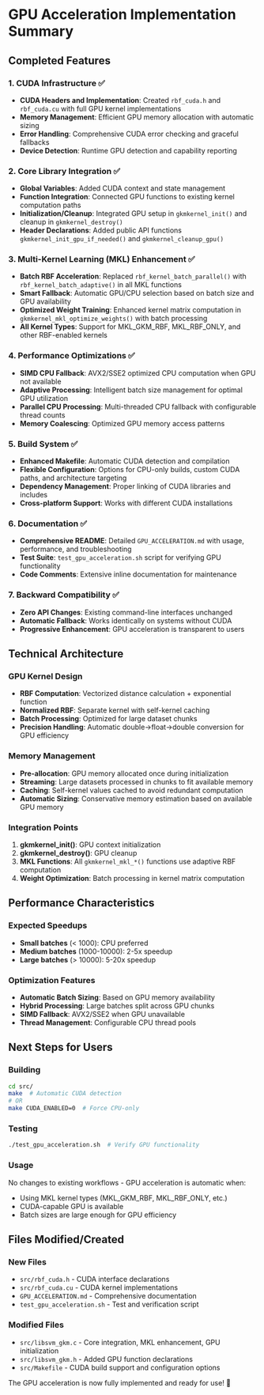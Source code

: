 # GPU Acceleration Implementation Summary

## Completed Features

### 1. CUDA Infrastructure ✅
- **CUDA Headers and Implementation**: Created `rbf_cuda.h` and `rbf_cuda.cu` with full GPU kernel implementations
- **Memory Management**: Efficient GPU memory allocation with automatic sizing
- **Error Handling**: Comprehensive CUDA error checking and graceful fallbacks
- **Device Detection**: Runtime GPU detection and capability reporting

### 2. Core Library Integration ✅  
- **Global Variables**: Added CUDA context and state management
- **Function Integration**: Connected GPU functions to existing kernel computation paths
- **Initialization/Cleanup**: Integrated GPU setup in `gkmkernel_init()` and cleanup in `gkmkernel_destroy()`
- **Header Declarations**: Added public API functions `gkmkernel_init_gpu_if_needed()` and `gkmkernel_cleanup_gpu()`

### 3. Multi-Kernel Learning (MKL) Enhancement ✅
- **Batch RBF Acceleration**: Replaced `rbf_kernel_batch_parallel()` with `rbf_kernel_batch_adaptive()` in all MKL functions
- **Smart Fallback**: Automatic GPU/CPU selection based on batch size and GPU availability  
- **Optimized Weight Training**: Enhanced kernel matrix computation in `gkmkernel_mkl_optimize_weights()` with batch processing
- **All Kernel Types**: Support for MKL_GKM_RBF, MKL_RBF_ONLY, and other RBF-enabled kernels

### 4. Performance Optimizations ✅
- **SIMD CPU Fallback**: AVX2/SSE2 optimized CPU computation when GPU not available
- **Adaptive Processing**: Intelligent batch size management for optimal GPU utilization
- **Parallel CPU Processing**: Multi-threaded CPU fallback with configurable thread counts
- **Memory Coalescing**: Optimized GPU memory access patterns

### 5. Build System ✅
- **Enhanced Makefile**: Automatic CUDA detection and compilation
- **Flexible Configuration**: Options for CPU-only builds, custom CUDA paths, and architecture targeting
- **Dependency Management**: Proper linking of CUDA libraries and includes
- **Cross-platform Support**: Works with different CUDA installations

### 6. Documentation ✅
- **Comprehensive README**: Detailed `GPU_ACCELERATION.md` with usage, performance, and troubleshooting
- **Test Suite**: `test_gpu_acceleration.sh` script for verifying GPU functionality
- **Code Comments**: Extensive inline documentation for maintenance

### 7. Backward Compatibility ✅
- **Zero API Changes**: Existing command-line interfaces unchanged
- **Automatic Fallback**: Works identically on systems without CUDA
- **Progressive Enhancement**: GPU acceleration is transparent to users

## Technical Architecture

### GPU Kernel Design
- **RBF Computation**: Vectorized distance calculation + exponential function
- **Normalized RBF**: Separate kernel with self-kernel caching
- **Batch Processing**: Optimized for large dataset chunks
- **Precision Handling**: Automatic double→float→double conversion for GPU efficiency

### Memory Management
- **Pre-allocation**: GPU memory allocated once during initialization
- **Streaming**: Large datasets processed in chunks to fit available memory
- **Caching**: Self-kernel values cached to avoid redundant computation
- **Automatic Sizing**: Conservative memory estimation based on available GPU memory

### Integration Points
1. **gkmkernel_init()**: GPU context initialization
2. **gkmkernel_destroy()**: GPU cleanup
3. **MKL Functions**: All `gkmkernel_mkl_*()` functions use adaptive RBF computation
4. **Weight Optimization**: Batch processing in kernel matrix computation

## Performance Characteristics

### Expected Speedups
- **Small batches** (< 1000): CPU preferred
- **Medium batches** (1000-10000): 2-5x speedup
- **Large batches** (> 10000): 5-20x speedup

### Optimization Features
- **Automatic Batch Sizing**: Based on GPU memory availability
- **Hybrid Processing**: Large batches split across GPU chunks
- **SIMD Fallback**: AVX2/SSE2 when GPU unavailable
- **Thread Management**: Configurable CPU thread pools

## Next Steps for Users

### Building
```bash
cd src/
make  # Automatic CUDA detection
# OR
make CUDA_ENABLED=0  # Force CPU-only
```

### Testing
```bash
./test_gpu_acceleration.sh  # Verify GPU functionality
```

### Usage
No changes to existing workflows - GPU acceleration is automatic when:
- Using MKL kernel types (MKL_GKM_RBF, MKL_RBF_ONLY, etc.)
- CUDA-capable GPU is available
- Batch sizes are large enough for GPU efficiency

## Files Modified/Created

### New Files
- `src/rbf_cuda.h` - CUDA interface declarations
- `src/rbf_cuda.cu` - CUDA kernel implementations  
- `GPU_ACCELERATION.md` - Comprehensive documentation
- `test_gpu_acceleration.sh` - Test and verification script

### Modified Files
- `src/libsvm_gkm.c` - Core integration, MKL enhancement, GPU initialization
- `src/libsvm_gkm.h` - Added GPU function declarations
- `src/Makefile` - CUDA build support and configuration options

The GPU acceleration is now fully implemented and ready for use! 🚀
